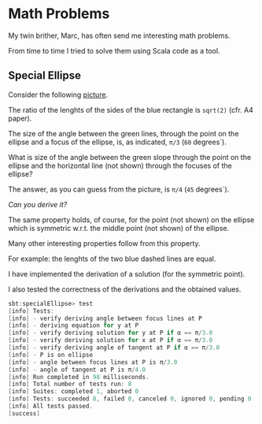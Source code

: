 # Math Problems

My twin brither, Marc, has often send me interesting math problems.

From time to time I tried to solve them using Scala code as a tool.

## Special Ellipse

Consider the following [picture](png/ellipse.png).

The ratio of the lenghts of the sides of the blue rectangle is `sqrt(2)` (cfr. A4 paper).

The size of the angle between the green lines, through the point on the ellipse
and a focus of the ellipse, is, as indicated, `π/3` (`60` degrees`).

What is size of the angle between the green slope through the point on the ellipse 
and the horizontal line (not shown) through the focuses of the ellipse?

The answer, as you can guess from the picture, is `π/4` (`45` degrees`).

*Can you derive it?*

The same property holds, of course, for the point (not shown) on the ellipse
which is symmetric w.r.t. the middle point (not shown) of the ellipse.

Many other interesting properties follow from this property.

For example: the lenghts of the two blue dashed lines are equal.

I have implemented the derivation of a solution (for the symmetric point).

I also tested the correctness of the derivations and the obtained values.

```scala
sbt:specialEllipse> test
[info] Tests:
[info] - verify deriving angle between focus lines at P
[info] - deriving equation for y at P
[info] - verify deriving solution for y at P if α == π/3.0
[info] - verify deriving solution for x at P if α == π/3.0
[info] - verify deriving angle of tangent at P if α == π/3.0
[info] - P is on ellipse
[info] - angle between focus lines at P is π/3.0
[info] - angle of tangent at P is π/4.0
[info] Run completed in 98 milliseconds.
[info] Total number of tests run: 8
[info] Suites: completed 1, aborted 0
[info] Tests: succeeded 8, failed 0, canceled 0, ignored 0, pending 0
[info] All tests passed.
[success]
```

